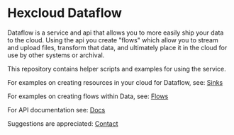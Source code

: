 # Hexcloud Dataflow

Dataflow is a service and api that allows you to more easily ship your data to
the cloud. Using the api you create "flows" which allow you to stream and
upload files, transform that data, and ultimately place it in the cloud for use
by other systems or archival.

This repository contains helper scripts and examples for using the service.

For examples on creating resources in your cloud for Dataflow, see: [Sinks](https://github.com/HexcloudCo/dataflow/tree/main/sinks)

For examples on creating flows within Data, see: [Flows](https://github.com/HexcloudCo/dataflow/tree/main/flows)

For API documentation see: [Docs](https://hexcloud.co/docs)

Suggestions are appreciated: [Contact](https://hexcloud.co/contact)
